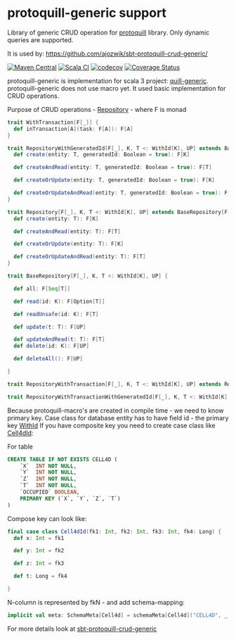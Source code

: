 # protoquill-generic support
Library of generic CRUD operation for [protoquill](https://github.com/zio/zio-protoquill) library. Only dynamic queries are supported.

It is used by:
https://github.com/ajozwik/sbt-protoquill-crud-generic/

[![Maven Central](https://maven-badges.herokuapp.com/maven-central/com.github.ajozwik/repository_3/badge.svg)](https://maven-badges.herokuapp.com/maven-central/com.github.ajozwik/repository_3)
[![Scala CI](https://github.com/ajozwik/protoquill-generic/actions/workflows/scala.yml/badge.svg)](https://github.com/ajozwik/protoquill-generic/actions/workflows/scala.yml)
[![codecov](https://codecov.io/gh/ajozwik/protoquill-generic/branch/master/graph/badge.svg?token=O18L2OHB6G)](https://codecov.io/gh/ajozwik/protoquill-generic)
[![Coverage Status](https://coveralls.io/repos/github/ajozwik/protoquill-generic/badge.svg?branch=master)](https://coveralls.io/github/ajozwik/protoquill-generic?branch=master)

protoquill-generic is implementation for scala 3 project: [quill-generic](https://github.com/ajozwik/quill-generic). protoquill-generic does not use macro yet. 
It used basic implementation for CRUD operations.

Purpose of CRUD operations - [Repository](/repository/src/main/scala/pl/jozwik/quillgeneric/repository/Repository.scala) - where F is monad

```scala
trait WithTransaction[F[_]] {
  def inTransaction[A](task: F[A]): F[A]
}

trait RepositoryWithGeneratedId[F[_], K, T <: WithId[K], UP] extends BaseRepository[F, K, T, UP] {
  def create(entity: T, generatedId: Boolean = true): F[K]

  def createAndRead(entity: T, generatedId: Boolean = true): F[T]

  def createOrUpdate(entity: T, generatedId: Boolean = true): F[K]

  def createOrUpdateAndRead(entity: T, generatedId: Boolean = true): F[T]
}

trait Repository[F[_], K, T <: WithId[K], UP] extends BaseRepository[F, K, T, UP] {
  def create(entity: T): F[K]

  def createAndRead(entity: T): F[T]

  def createOrUpdate(entity: T): F[K]

  def createOrUpdateAndRead(entity: T): F[T]
}

trait BaseRepository[F[_], K, T <: WithId[K], UP] {

  def all: F[Seq[T]]

  def read(id: K): F[Option[T]]

  def readUnsafe(id: K): F[T]

  def update(t: T): F[UP]

  def updateAndRead(t: T): F[T]
  def delete(id: K): F[UP]

  def deleteAll(): F[UP]

}

trait RepositoryWithTransaction[F[_], K, T <: WithId[K], UP] extends Repository[F, K, T, UP] with WithTransaction[F]

trait RepositoryWithTransactionWithGeneratedId[F[_], K, T <: WithId[K], UP] extends RepositoryWithGeneratedId[F, K, T, UP] with WithTransaction[F]

```

Because protoquill-macro's are created in compile time - we need to know primary key. Case class for database entity has to have field id - the primary key [WithId](/repository/src/main/scala/pl/jozwik/quillgeneric/repository/WithId.scala)
If you have composite key you need to create case class like [Cell4dId](/repository/src/main/scala/pl/jozwik/quillgeneric/model/Cell4dId.scala):

For table
```sql
CREATE TABLE IF NOT EXISTS CELL4D (
    `X`  INT NOT NULL,
    `Y`  INT NOT NULL,
    `Z`  INT NOT NULL,
    `T`  INT NOT NULL,
    `OCCUPIED` BOOLEAN,
    PRIMARY KEY (`X`, `Y`, `Z`, `T`)
)
```
Compose key can look like:

```scala
final case class Cell4dId(fk1: Int, fk2: Int, fk3: Int, fk4: Long) {
  def x: Int = fk1

  def y: Int = fk2

  def z: Int = fk3

  def t: Long = fk4

}
```
N-column is represented by fkN - and add schema-mapping:
```scala
implicit val meta: SchemaMeta[Cell4d] = schemaMeta[Cell4d]("CELL4D", _.id.fk1 -> "X", _.id.fk2 -> "Y", _.id.fk3 -> "Z", _.id.fk4 -> "T")
```

For more details look at [sbt-protoquill-crud-generic](https://github.com/ajozwik/sbt-protoquill-crud-generic)
